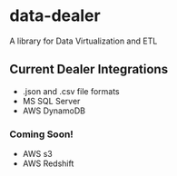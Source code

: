 # data-dealer
A library for Data Virtualization and ETL


## Current Dealer Integrations

* .json and .csv file formats
* MS SQL Server
* AWS DynamoDB

### Coming Soon!
* AWS s3
* AWS Redshift
